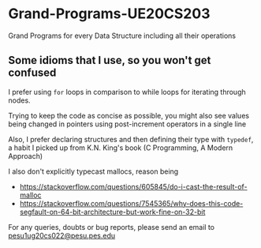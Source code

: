 # Grand-Programs-UE20CS203
Grand Programs for every Data Structure including all their operations


## Some idioms that I use, so you won't get confused

I prefer using `for` loops in comparison to while loops for iterating through nodes.

Trying to keep the code as concise as possible, you might also see values being changed in pointers using post-increment operators in a single line

Also, I prefer declaring structures and then defining their type with `typedef`, a habit I picked up from K.N. King's book (C Programming, A Modern Approach)

I also don't explicitly typecast mallocs, reason being
- https://stackoverflow.com/questions/605845/do-i-cast-the-result-of-malloc
- https://stackoverflow.com/questions/7545365/why-does-this-code-segfault-on-64-bit-architecture-but-work-fine-on-32-bit





For any queries, doubts or bug reports, please send an email to pesu1ug20cs022@pesu.pes.edu
